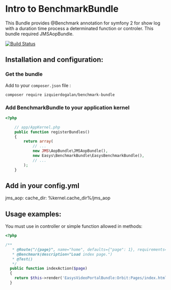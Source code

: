 # Intro to BenchmarkBundle

This Bundle provides @Benchmark annotation for symfony 2 for show log with a duration time process a determinated function or controler.
This bundle required JMSAopBundle.

[![Build Status](https://api.travis-ci.org/izquierdogalan/BenchmarkBundle.png?branch=master)](http://travis-ci.org/izquierdogalan/BenchmarkBundle)

## Installation and configuration:

### Get the bundle

Add to your `composer.json` file :

```
composer require izquierdogalan/benchmark-bundle
```

### Add BenchmarkBundle to your application kernel

``` php
<?php

    // app/AppKernel.php
    public function registerBundles()
    {
        return array(
            // ...
            new JMS\AopBundle\JMSAopBundle(),
            new Easys\BenchmarkBundle\EasysBenchmarkBundle(),
            // ...
        );
    }
```
## Add in your config.yml

jms_aop:
    cache_dir: %kernel.cache_dir%/jms_aop
    
## Usage examples:

You must use in controller or simple function allowed in methods:

``` php
<?php

/**
   * @Route("/{page}", name="home", defaults={"page": 1}, requirements={"page": "\d+" }, methods = { "GET" })
   * @Benchmark(description="Load index page.")
   * @Test()
   */
  public function indexAction($page)
  {
    return $this->render('EasysVideoPortalBundle:Orbit:Pages/index.html.twig');
  }
```
